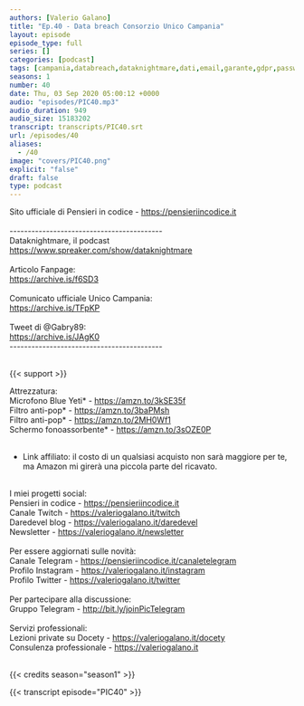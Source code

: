 ```yaml
---
authors: [Valerio Galano]
title: "Ep.40 - Data breach Consorzio Unico Campania"
layout: episode
episode_type: full
series: []
categories: [podcast]
tags: [campania,databreach,dataknightmare,dati,email,garante,gdpr,password,personali,sicurezza,unico,unicocampania]
seasons: 1
number: 40
date: Thu, 03 Sep 2020 05:00:12 +0000
audio: "episodes/PIC40.mp3"
audio_duration: 949
audio_size: 15183202
transcript: transcripts/PIC40.srt
url: /episodes/40
aliases: 
  - /40
image: "covers/PIC40.png"
explicit: "false"
draft: false
type: podcast
---
```

Sito ufficiale di Pensieri in codice - <a href="https://pensieriincodice.it" rel="noopener">https://pensieriincodice.it</a> <br />
<br />
------------------------------------------ <br />
Dataknightmare, il podcast <br />
<a href="https://www.spreaker.com/show/dataknightmare" rel="noopener">https://www.spreaker.com/show/dataknightmare</a> <br />
<br />
Articolo Fanpage: <br />
<a href="https://archive.is/f6SD3" rel="noopener">https://archive.is/f6SD3</a> <br />
<br />
Comunicato ufficiale Unico Campania: <br />
<a href="https://archive.is/TFpKP" rel="noopener">https://archive.is/TFpKP</a> <br />
<br />
Tweet di @Gabry89: <br />
<a href="https://archive.is/JAgK0" rel="noopener">https://archive.is/JAgK0</a> <br />
------------------------------------------<br />
<br />


{{< support >}}

Attrezzatura:<br />
Microfono Blue Yeti* - <a href="https://amzn.to/3kSE35f" rel="noopener">https://amzn.to/3kSE35f</a>  <br />
Filtro anti-pop* - <a href="https://amzn.to/3baPMsh" rel="noopener">https://amzn.to/3baPMsh</a>  <br />
Filtro anti-pop* - <a href="https://amzn.to/2MH0Wf1" rel="noopener">https://amzn.to/2MH0Wf1</a>  <br />
Schermo fonoassorbente* - <a href="https://amzn.to/3sOZE0P" rel="noopener">https://amzn.to/3sOZE0P</a>  <br />
<br />
* Link affiliato: il costo di un qualsiasi acquisto non sarà maggiore per te, ma Amazon mi girerà una piccola parte del ricavato. <br />
<br />
I miei progetti social:<br />
Pensieri in codice - <a href="https://pensieriincodice.it" rel="noopener">https://pensieriincodice.it</a> <br />
Canale Twitch - <a href="https://valeriogalano.it/twitch" rel="noopener">https://valeriogalano.it/twitch</a> <br />
Daredevel blog - <a href="https://valeriogalano.it/daredevel" rel="noopener">https://valeriogalano.it/daredevel</a> <br />
Newsletter - <a href="https://valeriogalano.it/newsletter" rel="noopener">https://valeriogalano.it/newsletter</a> <br />
<br />
Per essere aggiornati sulle novità:<br />
Canale Telegram - <a href="https://pensieriincodice.it/canaletelegram" rel="noopener">https://pensieriincodice.it/canaletelegram</a> <br />
Profilo Instagram - <a href="https://valeriogalano.it/instagram" rel="noopener">https://valeriogalano.it/instagram</a> <br />
Profilo Twitter - <a href="https://valeriogalano.it/twitter" rel="noopener">https://valeriogalano.it/twitter</a> <br />
<br />
Per partecipare alla discussione:<br />
Gruppo Telegram - <a href="http://bit.ly/joinPicTelegram" rel="noopener">http://bit.ly/joinPicTelegram</a> <br />
<br />
Servizi professionali:<br />
Lezioni private su Docety - <a href="https://valeriogalano.it/docety" rel="noopener">https://valeriogalano.it/docety</a> <br />
Consulenza professionale - <a href="https://valeriogalano.it" rel="noopener">https://valeriogalano.it</a> <br />
<br />


{{< credits season="season1" >}}

<!-- more -->

{{< transcript episode="PIC40" >}}